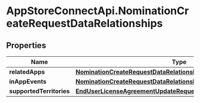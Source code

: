 # AppStoreConnectApi.NominationCreateRequestDataRelationships

## Properties

Name | Type | Description | Notes
------------ | ------------- | ------------- | -------------
**relatedApps** | [**NominationCreateRequestDataRelationshipsRelatedApps**](NominationCreateRequestDataRelationshipsRelatedApps.md) |  | 
**inAppEvents** | [**NominationCreateRequestDataRelationshipsInAppEvents**](NominationCreateRequestDataRelationshipsInAppEvents.md) |  | [optional] 
**supportedTerritories** | [**EndUserLicenseAgreementUpdateRequestDataRelationshipsTerritories**](EndUserLicenseAgreementUpdateRequestDataRelationshipsTerritories.md) |  | [optional] 



